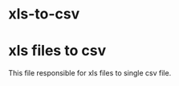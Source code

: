 # xls-to-csv
xls files to csv
=================
This file responsible for xls files to single csv file.
